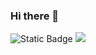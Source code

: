 ### Hi there 👋

<!--
**kimtaegyu7439/kimtaegyu7439** is a ✨ _special_ ✨ repository because its `README.md` (this file) appears on your GitHub profile.

Here are some ideas to get you started:

- 🔭 I’m currently working on ...
- 🌱 I’m currently learning ...
- 👯 I’m looking to collaborate on ...
- 🤔 I’m looking for help with ...
- 💬 Ask me about ...
- 📫 How to reach me: ...
- 😄 Pronouns: ...
- ⚡ Fun fact: ...
-->


![Static Badge](https://img.shields.io/badge/Tensorflow-%23FF6F00%20?style=round&logo=Tensorflow&logoColor=white)
<img src="https://img.shields.io/badge/Python-3776AB?style=for-the-badge&logo=Python&logoColor=white">
